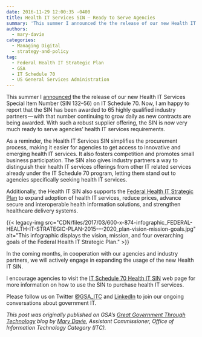 ```yaml
---
date: 2016-11-29 12:00:35 -0400
title: Health IT Services SIN — Ready to Serve Agencies
summary: 'This summer I announced the the release of our new Health IT Services Special Item Number (SIN 132&ndash;56) on IT Schedule 70. Now, I am happy to report that the SIN has been awarded to 65 highly qualified industry partners &mdash; with that number continuing to grow daily as new contracts are being awarded. With such a'
authors:
  - mary-davie
categories:
  - Managing Digital
  - strategy-and-policy
tag:
  - Federal Health IT Strategic Plan
  - GSA
  - IT Schedule 70
  - US General Services Administration
---
```


This summer I [announced](https://gsablogs.gsa.gov/technology/2016/07/19/gsa-continues-to-develop-health-it-service-offerings/) the the release of our new Health IT Services Special Item Number (SIN 132–56) on IT Schedule 70. Now, I am happy to report that the SIN has been awarded to 65 highly qualified industry partners — with that number continuing to grow daily as new contracts are being awarded. With such a robust supplier offering, the SIN is now very much ready to serve agencies’ health IT services requirements.

As a reminder, the Health IT Services SIN simplifies the procurement process, making it easier for agencies to get access to innovative and emerging health IT services. It also fosters competition and promotes small business participation. The SIN also gives industry partners a way to distinguish their health IT services offerings from other IT related services already under the IT Schedule 70 program, letting them stand out to agencies specifically seeking health IT services.

Additionally, the Health IT SIN also supports the [Federal Health IT Strategic Plan](https://www.healthit.gov/sites/default/files/9-5-federalhealthitstratplanfinal_0.pdf) to expand adoption of health IT services, reduce prices, advance secure and interoperable health information solutions, and strengthen healthcare delivery systems.

{{< legacy-img src="CDN/files/2017/03/600-x-874-infographic\_FEDERAL-HEALTH-IT-STRATEGIC-PLAN-2015-–-2020\_plan-vision-mission-goals.jpg" alt="This infographic displays the vision, mission, and four overarching goals of the Federal Health IT Strategic Plan." >}}

In the coming months, in cooperation with our agencies and industry partners, we will actively engage in expanding the usage of the new Health IT SIN.

I encourage agencies to visit the [IT Schedule 70 Health IT SIN](http://www.gsa.gov/portal/content/243683) web page for more information on how to use the SIN to purchase health IT services.

Please follow us on Twitter [@GSA_ITC](https://twitter.com/#!/GSA_ITC) and [LinkedIn](https://www.linkedin.com/company/office-of-information-technology-category-itc-) to join our ongoing conversations about government IT.

_This post was originally published on GSA’s_ [_Great Government Through Technology_](https://gsablogs.gsa.gov/technology/) _blog by_ [_Mary Davie_](https://gsablogs.gsa.gov/technology/about-mary-davie/)_, Assistant Commissioner, Office of Information Technology Category (ITC)._
